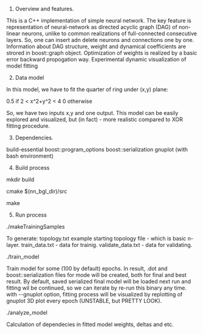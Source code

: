 1. Overview and features.

This is a C++ implementation of simple neural network.
The key feature is representation of neural-network as directed acyclic graph (DAG) of non-linear neurons, unlike to common realizations of full-connected consecutive layers.
So, one can insert adn delete neurons and connections one by one.
Information about DAG structure, weight and dynamical coefficients are strored in boost::graph object.
Optimization of weights is realized by a basic error backward propogation way.
Experimental dynamic visualization of model fitting

2. Data model

In this model, we have to fit the quarter of ring under (x,y) plane:

0.5 if 2 < x^2+y^2  < 4
0 otherwise

So, we have two inputs x,y and one output.
This model can be easily explored and visualized, but (in fact) - more realistic compared to XOR fitting procedure.

3. Dependencies.

build-essential
boost::program_options
boost::serialization
gnuplot (with bash environment)

4. Build process

mkdir build

cmake $(nn_bgl_dir)/src

make

5. Run process

./makeTrainingSamples

To generate:
topology.txt example starting topology file  - which is basic n-layer.
train_data.txt - data for trainig.
validate_data.txt - data for validating.

./train_model

Train model for some (100 by default) epochs.
In result, .dot and boost::serialization files for mode will be created, both for final and best result.
By default, saved serialized final model will be loaded next run and fitting wil be continued, so we can iterate by re-run this binary any time.
with --gnuplot option, fitting process will be visualized by replotting of gnuplot 3D plot every epoch (UNSTABLE, but PRETTY LOOK).

./analyze_model

Calculation of dependecies in fitted model weights, deltas and etc.



